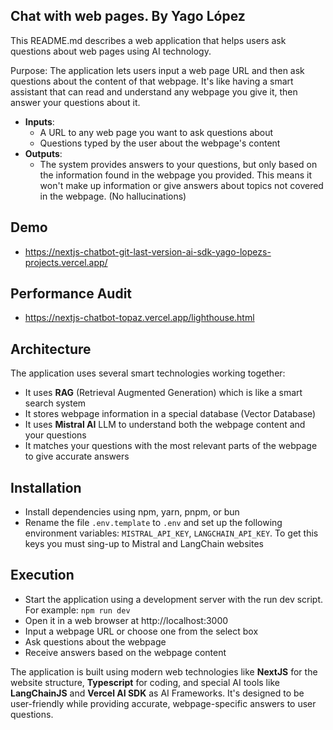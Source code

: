 ## Chat with web pages. By Yago López

This README.md describes a web application that helps users ask questions about web pages using AI technology.

Purpose: The application lets users input a web page URL and then ask questions about the content of that webpage. It's like having a smart assistant that can read and understand any webpage you give it, then answer your questions about it.

- **Inputs**:
  - A URL to any web page you want to ask questions about
  - Questions typed by the user about the webpage's content
- **Outputs**: 
  - The system provides answers to your questions, but only based on the information found in the webpage you provided. This means it won't make up information or give answers about topics not covered in the webpage. (No hallucinations)

## Demo

- https://nextjs-chatbot-git-last-version-ai-sdk-yago-lopezs-projects.vercel.app/

## Performance Audit

- https://nextjs-chatbot-topaz.vercel.app/lighthouse.html

## Architecture

The application uses several smart technologies working together:

- It uses **RAG** (Retrieval Augmented Generation) which is like a smart search system
- It stores webpage information in a special database (Vector Database)
- It uses **Mistral AI** LLM to understand both the webpage content and your questions
- It matches your questions with the most relevant parts of the webpage to give accurate answers

## Installation

- Install dependencies using npm, yarn, pnpm, or bun
- Rename the file `.env.template` to `.env` and set up the following environment variables:  `MISTRAL_API_KEY`, `LANGCHAIN_API_KEY`. To get this keys you must sing-up to Mistral and LangChain websites

## Execution

- Start the application using a development server with the run dev script. For example: `npm run dev`
- Open it in a web browser at http://localhost:3000
- Input a webpage URL or choose one from the select box 
- Ask questions about the webpage
- Receive answers based on the webpage content

The application is built using modern web technologies like **NextJS** for the website structure, **Typescript** for coding, and special AI tools like **LangChainJS** and **Vercel AI SDK** as AI Frameworks. It's designed to be user-friendly while providing accurate, webpage-specific answers to user questions.